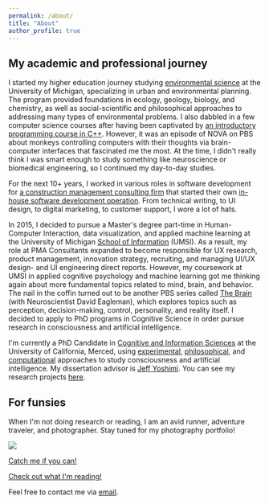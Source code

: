 ```yaml
---
permalink: /about/
title: "About"
author_profile: true
---
```


<h2>My academic and professional journey</h2>
I started my higher education journey studying <a href="https://lsa.umich.edu/pite/majors/environment-major.html" target="_blank">environmental science</a> at the University of Michigan, specializing in urban and environmental planning. The program provided foundations in ecology, geology, biology, and chemistry, as well as social-scientific and philosophical approaches to addressing many types of environmental problems. I also dabbled in a few computer science courses after having been captivated by <a href="https://eecs183.github.io/eecs183.org/" target="_blank">an introductory programming course in C++</a>. However, it was an episode of NOVA on PBS about monkeys controlling computers with their thoughts via brain-computer interfaces that fascinated me the most. At the time, I didn't really think I was smart enough to study something like neuroscience or biomedical engineering, so I continued my day-to-day studies.

For the next 10+ years, I worked in various roles in software development for <a href="https://pmaconsultants.com/" target="_blank" rel="noopener noreferrer">a construction management consulting firm</a> that started their own <a href="https://pmatechnologies.com/products" target="_blank" rel="noopener noreferrer">in-house software development operation</a>. From technical writing, to UI design, to digital marketing, to customer support, I wore a lot of hats.

In 2015, I decided to pursue a Master's degree part-time in Human-Computer Interaction, data visualization, and applied machine learning at the University of Michigan <a href="https://www.si.umich.edu/programs/master-science-information" target="_blank" rel="noopener noreferrer">School of Information</a> (UMSI). As a result, my role at PMA Consultants expanded to become responsible for UX research, product management, innovation strategy, recruiting, and managing UI/UX design- and UI engineering direct reports. However, my coursework at UMSI in applied cognitive psychology and machine learning got me thinking again about more fundamental topics related to mind, brain, and behavior. The nail in the coffin turned out to be another PBS series called <a href="https://www.pbs.org/show/brain-david-eagleman/" target="_blank" rel="noopener noreferrer">The Brain</a> (with Neuroscientist David Eagleman), which explores topics such as perception, decision-making, control, personality, and reality itself. I decided to apply to PhD programs in Cognitive Science in order pursue research in consciousness and artificial intelligence.

I'm currently a PhD Candidate in <a href="https://cogsci.ucmerced.edu/graduate-programs/prospective-graduate-students/phd-program" target="_blank" rel="noopener noreferrer">Cognitive and Information Sciences</a> at the University of California, Merced, using [experimental](/categories/empirical), [philosophical](/categories/philosophical), and [computational](/categories/computational) approaches to study consciousness and artificial intelligence. My dissertation advisor is <a href="https://jeffyoshimi.net" target="_blank" rel="noopener noreferrer">Jeff Yoshimi</a>. You can see my research projects [here](/projects).

<h2>For funsies</h2>
When I'm not doing research or reading, I am an avid runner, adventure traveler, and photographer. Stay tuned for my photography portfolio!
<p><img src="/images/kilimanjaro.png"></p>

[Catch me if you can!](/travels)

[Check out what I'm reading!](/books-im-reading)

Feel free to contact me via <a href="mailto:jponcedeleon@ucmerced.edu?subject=Hello!">email</a>.
